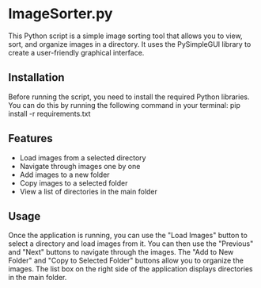 
# ImageSorter.py

This Python script is a simple image sorting tool that allows you to view, sort, and organize images in a directory. It uses the PySimpleGUI library to create a user-friendly graphical interface.

## Installation

Before running the script, you need to install the required Python libraries. You can do this by running the following command in your terminal:
pip install -r requirements.txt

## Features

- Load images from a selected directory
- Navigate through images one by one
- Add images to a new folder
- Copy images to a selected folder
- View a list of directories in the main folder


## Usage

Once the application is running, you can use the "Load Images" button to select a directory and load images from it. You can then use the "Previous" and "Next" buttons to navigate through the images. The "Add to New Folder" and "Copy to Selected Folder" buttons allow you to organize the images. The list box on the right side of the application displays directories in the main folder.

